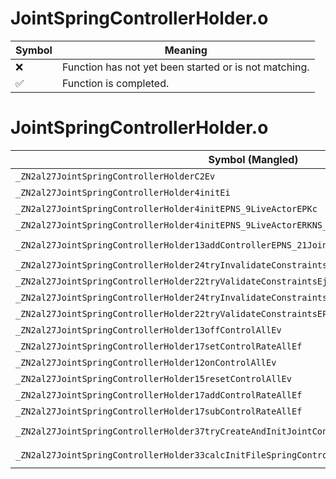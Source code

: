# JointSpringControllerHolder.o
| Symbol | Meaning 
| ------------- | ------------- 
| :x: | Function has not yet been started or is not matching. 
| :white_check_mark: | Function is completed. 


# JointSpringControllerHolder.o
| Symbol (Mangled) | Symbol (Demangled) | Decompiled? |
| ------------- |  ------------- | ------------- |
| `_ZN2al27JointSpringControllerHolderC2Ev` | `al::JointSpringControllerHolder::JointSpringControllerHolder(void)` | :x: |
| `_ZN2al27JointSpringControllerHolder4initEi` | `al::JointSpringControllerHolder::init(int)` | :x: |
| `_ZN2al27JointSpringControllerHolder4initEPNS_9LiveActorEPKc` | `al::JointSpringControllerHolder::init(al::LiveActor *,char const*)` | :x: |
| `_ZN2al27JointSpringControllerHolder4initEPNS_9LiveActorERKNS_9ByamlIterE` | `al::JointSpringControllerHolder::init(al::LiveActor *,al::ByamlIter const&)` | :x: |
| `_ZN2al27JointSpringControllerHolder13addControllerEPNS_21JointSpringControllerEPKc` | `al::JointSpringControllerHolder::addController(al::JointSpringController *,char const*)` | :x: |
| `_ZN2al27JointSpringControllerHolder24tryInvalidateConstraintsEj` | `al::JointSpringControllerHolder::tryInvalidateConstraints(unsigned int)` | :x: |
| `_ZN2al27JointSpringControllerHolder22tryValidateConstraintsEj` | `al::JointSpringControllerHolder::tryValidateConstraints(unsigned int)` | :x: |
| `_ZN2al27JointSpringControllerHolder24tryInvalidateConstraintsEPKc` | `al::JointSpringControllerHolder::tryInvalidateConstraints(char const*)` | :x: |
| `_ZN2al27JointSpringControllerHolder22tryValidateConstraintsEPKc` | `al::JointSpringControllerHolder::tryValidateConstraints(char const*)` | :x: |
| `_ZN2al27JointSpringControllerHolder13offControlAllEv` | `al::JointSpringControllerHolder::offControlAll(void)` | :x: |
| `_ZN2al27JointSpringControllerHolder17setControlRateAllEf` | `al::JointSpringControllerHolder::setControlRateAll(float)` | :x: |
| `_ZN2al27JointSpringControllerHolder12onControlAllEv` | `al::JointSpringControllerHolder::onControlAll(void)` | :x: |
| `_ZN2al27JointSpringControllerHolder15resetControlAllEv` | `al::JointSpringControllerHolder::resetControlAll(void)` | :x: |
| `_ZN2al27JointSpringControllerHolder17addControlRateAllEf` | `al::JointSpringControllerHolder::addControlRateAll(float)` | :x: |
| `_ZN2al27JointSpringControllerHolder17subControlRateAllEf` | `al::JointSpringControllerHolder::subControlRateAll(float)` | :x: |
| `_ZN2al27JointSpringControllerHolder37tryCreateAndInitJointControllerKeeperEPNS_9LiveActorEPKc` | `al::JointSpringControllerHolder::tryCreateAndInitJointControllerKeeper(al::LiveActor *,char const*)` | :x: |
| `_ZN2al27JointSpringControllerHolder33calcInitFileSpringControlJointNumEPKNS_9LiveActorEPKc` | `al::JointSpringControllerHolder::calcInitFileSpringControlJointNum(al::LiveActor const*,char const*)` | :x: |
